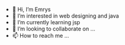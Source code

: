 - 👋 Hi, I’m Emrys
- 👀 I’m interested in web designing and java
- 🌱 I’m currently learning jsp
- 💞️ I’m looking to collaborate on ...
- 📫 How to reach me ...

<!---
abnos5525/abnos5525 is a ✨ special ✨ repository because its `README.md` (this file) appears on your GitHub profile.
You can click the Preview link to take a look at your changes.
--->
